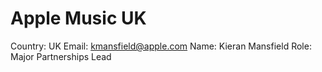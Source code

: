 # Apple Music UK

Country: UK
Email: kmansfield@apple.com
Name: Kieran Mansfield
Role: Major Partnerships Lead